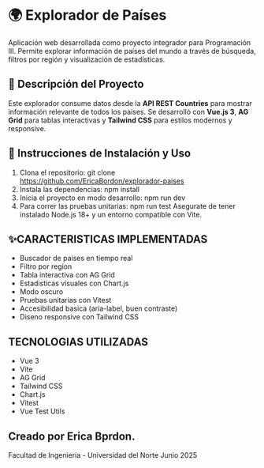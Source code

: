 # 🌍 Explorador de Países

Aplicación web desarrollada como proyecto integrador para Programación III. Permite explorar información de países del mundo a través de búsqueda, filtros por región y visualización de estadísticas.

## 🚀 Descripción del Proyecto

Este explorador consume datos desde la **API REST Countries** para mostrar información relevante de todos los países. Se desarrolló con **Vue.js 3**, **AG Grid** para tablas interactivas y **Tailwind CSS** para estilos modernos y responsive.

## 🔧 Instrucciones de Instalación y Uso

1. Clona el repositorio:
 git clone https://github.com/EricaBordon/explorador-paises
2. Instala las dependencias:
 npm install
3. Inicia el proyecto en modo desarrollo:
 npm run dev
4. Para correr las pruebas unitarias:
 npm run test
 Asegurate de tener instalado Node.js 18+ y un entorno compatible con Vite.

 ## ✨CARACTERISTICAS IMPLEMENTADAS
- Buscador de paises en tiempo real
- Filtro por region
- Tabla interactiva con AG Grid
- Estadisticas visuales con Chart.js
- Modo oscuro
- Pruebas unitarias con Vitest
- Accesibilidad basica (aria-label, buen contraste)
- Diseno responsive con Tailwind CSS


## TECNOLOGIAS UTILIZADAS
- Vue 3
- Vite
- AG Grid
- Tailwind CSS
- Chart.js
- Vitest
- Vue Test Utils

## Creado por Erica Bprdon.
Facultad de Ingenieria - Universidad del Norte
Junio 2025
